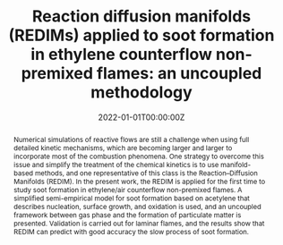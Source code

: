 ---
title: "Reaction diffusion manifolds (REDIMs) applied to soot formation in ethylene counterflow non-premixed flames: an uncoupled methodology"
authors:
- admin
# author_notes:
# - "Equal contribution"
# - "Equal contribution"
date: "2022-01-01T00:00:00Z"
doi: "https://doi.org/10.1007/s40314-022-02037-4"

# Schedule page publish date (NOT publication's date).
publishDate: "2022T00:00:00Z"

# Publication type.
# Accepts a single type but formatted as a YAML list (for Hugo requirements).
# Enter a publication type from the CSL standard.
publication_types: ["article-journal"]

# Publication name and optional abbreviated publication name.
publication: "Computational and Applied Mathematics, v. 41, n. 7, p. 334, 2022."
publication_short: ""

abstract: Numerical simulations of reactive flows are still a challenge when using full detailed kinetic mechanisms, which are becoming larger and larger to incorporate most of the combustion phenomena. One strategy to overcome this issue and simplify the treatment of the chemical kinetics is to use manifold-based methods, and one representative of this class is the Reaction–Diffusion Manifolds (REDIM). In the present work, the REDIM is applied for the first time to study soot formation in ethylene/air counterflow non-premixed flames. A simplified semi-empirical model for soot formation based on acetylene that describes nucleation, surface growth, and oxidation is used, and an uncoupled framework between gas phase and the formation of particulate matter is presented. Validation is carried out for laminar flames, and the results show that REDIM can predict with good accuracy the slow process of soot formation.

# # Summary. An optional shortened abstract.
# summary: Lorem ipsum dolor sit amet, consectetur adipiscing elit. Duis posuere tellus ac convallis placerat. Proin tincidunt magna sed ex sollicitudin condimentum.

tags: []
# \\- Source Themes
featured: false

# links:
# - name: ""
#   url: ""
url_pdf: ''
url_code: ''
url_dataset: ''
url_poster: ''
url_project: ''
url_slides: ''
url_source: ''
url_video: ''

# Featured image
# To use, add an image named `featured.jpg/png` to your page's folder. 
# image:
#   caption: 'Image credit: [**Unsplash**](https://unsplash.com/photos/jdD8gXaTZsc)'
#   focal_point: ""
#   preview_only: false

# Associated Projects (optional).
#   Associate this publication with one or more of your projects.
#   Simply enter your project's folder or file name without extension.
#   E.g. `internal-project` references `content/project/internal-project/index.md`.
#   Otherwise, set `projects: []`.
projects: []

# Slides (optional).
#   Associate this publication with Markdown slides.
#   Simply enter your slide deck's filename without extension.
#   E.g. `slides: "example"` references `content/slides/example/index.md`.
#   Otherwise, set `slides: ""`.
slides: ""
---